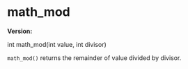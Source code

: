 # math_mod

**Version:** <VersionInfo dink="1.08" standalone />&nbsp;<VersionInfo freedink="" standalone />&nbsp;<VersionInfo dinkhd="" standalone />&nbsp;<VersionInfo yedink="" standalone />

<Prototype>int math_mod(int value, int divisor)</Prototype>

`math_mod()` returns the remainder of value divided by divisor.
